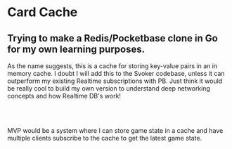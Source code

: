 # Card Cache

## Trying to make a Redis/Pocketbase clone in Go for my own learning purposes.

<p>As the name suggests, this is a cache for storing key-value pairs in an in memory cache. I doubt I will add this to the Svoker codebase, unless it can outperform my existing Realtime subscriptions with PB. 
Just think it would be really cool to build my own version to understand deep networking concepts and how Realtime DB's work!</p>
<br><br>
<p> MVP would be a system where I can store game state in a cache and have multiple clients subscribe to the cache to get the latest game state.</p>

